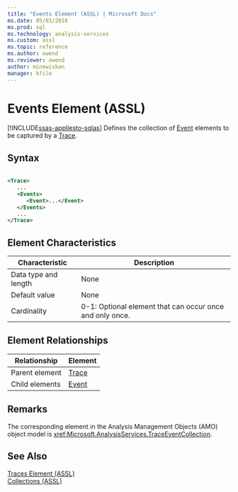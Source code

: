 ```yaml
---
title: "Events Element (ASSL) | Microsoft Docs"
ms.date: 05/03/2018
ms.prod: sql
ms.technology: analysis-services
ms.custom: assl
ms.topic: reference
ms.author: owend
ms.reviewer: owend
author: minewiskan
manager: kfile
---
```

# Events Element (ASSL)
[!INCLUDE[ssas-appliesto-sqlas](../../../includes/ssas-appliesto-sqlas.md)]
  Defines the collection of [Event](../../../analysis-services/scripting/objects/event-element-assl.md) elements to be captured by a [Trace](../../../analysis-services/scripting/objects/trace-element-assl.md).  
  
## Syntax  
  
```xml  
  
<Trace>  
   ...  
   <Events>  
      <Event>...</Event>  
   </Events>  
   ...  
</Trace>  
```  
  
## Element Characteristics  
  
|Characteristic|Description|  
|--------------------|-----------------|  
|Data type and length|None|  
|Default value|None|  
|Cardinality|0-1: Optional element that can occur once and only once.|  
  
## Element Relationships  
  
|Relationship|Element|  
|------------------|-------------|  
|Parent element|[Trace](../../../analysis-services/scripting/objects/trace-element-assl.md)|  
|Child elements|[Event](../../../analysis-services/scripting/objects/event-element-assl.md)|  
  
## Remarks  
 The corresponding element in the Analysis Management Objects (AMO) object model is <xref:Microsoft.AnalysisServices.TraceEventCollection>.  
  
## See Also  
 [Traces Element &#40;ASSL&#41;](../../../analysis-services/scripting/collections/traces-element-assl.md)   
 [Collections &#40;ASSL&#41;](../../../analysis-services/scripting/collections/collections-assl.md)  
  
  
